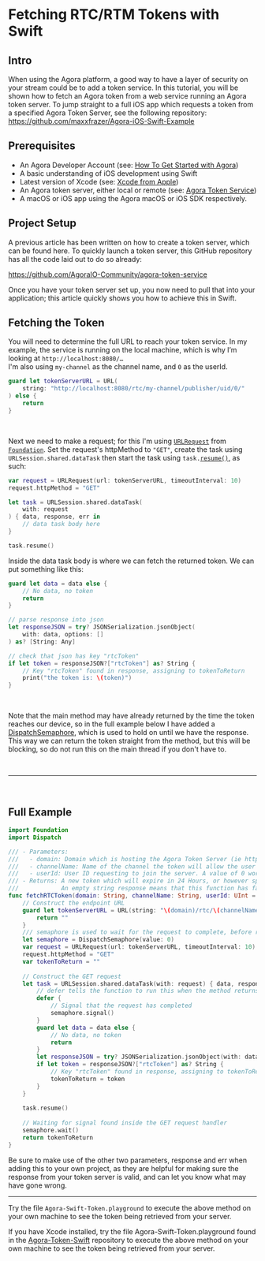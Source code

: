 # Fetching RTC/RTM Tokens with Swift

## Intro


When using the Agora platform, a good way to have a layer of security on your stream could be to add a token service.
In this tutorial, you will be shown how to fetch an Agora token from a web service running an Agora token server. 
To jump straight to a full iOS app which requests a token from a specified Agora Token Server, see the following repository:
https://github.com/maxxfrazer/Agora-iOS-Swift-Example


## Prerequisites
- An Agora Developer Account (see: [How To Get Started with Agora](https://www.agora.io/en/blog/how-to-get-started-with-agora?utm_source=medium&utm_medium=blog&utm_campaign=Fetching_RTC-RTM_Tokens_with_Swift))
- A basic understanding of iOS development using Swift
- Latest version of Xcode (see: [Xcode from Apple](https://developer.apple.com/xcode/))
- An Agora token server, either local or remote (see: [Agora Token Service](https://github.com/AgoraIO-Community/agora-token-service))
- A macOS or iOS app using the Agora macOS or iOS SDK respectively.

## Project Setup

A previous article has been written on how to create a token server, which can be found here. To quickly launch a token server, this GitHub repository has all the code laid out to do so already:

https://github.com/AgoraIO-Community/agora-token-service

Once you have your token server set up, you now need to pull that into your application; this article quickly shows you how to achieve this in Swift.

## Fetching the Token


You will need to determine the full URL to reach your token service. In my example, the service is running on the local machine, which is why I’m looking at `http://localhost:8080/…`<br>
I'm also using `my-channel` as the channel name, and `0` as the userId.

```swift
guard let tokenServerURL = URL(
    string: "http://localhost:8080/rtc/my-channel/publisher/uid/0/"
) else {
    return
}
```
<br>

Next we need to make a request; for this I'm using [`URLRequest`](https://developer.apple.com/documentation/foundation/urlrequest) from [`Foundation`](https://developer.apple.com/documentation/foundation). Set the request's httpMethod to `"GET"`, create the task using `URLSession.shared.dataTask` then start the task using `task.`[`resume()`](https://developer.apple.com/documentation/foundation/urlsessiontask/1411121-resume), as such:

```swift
var request = URLRequest(url: tokenServerURL, timeoutInterval: 10)
request.httpMethod = "GET"

let task = URLSession.shared.dataTask(
    with: request
) { data, response, err in
    // data task body here
}

task.resume()
```

Inside the data task body is where we can fetch the returned token. We can put something like this:

```swift
guard let data = data else {
    // No data, no token
    return
}

// parse response into json
let responseJSON = try? JSONSerialization.jsonObject(
    with: data, options: []
) as? [String: Any]

// check that json has key "rtcToken"
if let token = responseJSON?["rtcToken"] as? String {
    // Key "rtcToken" found in response, assigning to tokenToReturn
    print("the token is: \(token)")
}
```
<br>

Note that the main method may have already returned by the time the token reaches our device, so in the full example below I have added a [DispatchSemaphore](https://developer.apple.com/documentation/dispatch/dispatchsemaphore), which is used to hold on until we have the response. This way we can return the token straight from the method, but this will be blocking, so do not run this on the main thread if you don't have to.

<br>

---

<br>

## Full Example

```swift
import Foundation
import Dispatch

/// - Parameters:
///   - domain: Domain which is hosting the Agora Token Server (ie http://localhost:8080)
///   - channelName: Name of the channel the token will allow the user to access
///   - userId: User ID requesting to join the server. A value of 0 works for all users.
/// - Returns: A new token which will expire in 24 Hours, or however specified by the token server.
///            An empty string response means that this function has failed.
func fetchRTCToken(domain: String, channelName: String, userId: UInt = 0) -> String {
    // Construct the endpoint URL
    guard let tokenServerURL = URL(string: "\(domain)/rtc/\(channelName)/publisher/uid/\(userId)/") else {
        return ""
    }
    /// semaphore is used to wait for the request to complete, before returning the token.
    let semaphore = DispatchSemaphore(value: 0)
    var request = URLRequest(url: tokenServerURL, timeoutInterval: 10)
    request.httpMethod = "GET"
    var tokenToReturn = ""
    
    // Construct the GET request
    let task = URLSession.shared.dataTask(with: request) { data, response, err in
        // defer tells the function to run this when the method returns or otherwise finishes
        defer {
            // Signal that the request has completed
            semaphore.signal()
        }
        guard let data = data else {
            // No data, no token
            return
        }
        let responseJSON = try? JSONSerialization.jsonObject(with: data, options: []) as? [String: Any]
        if let token = responseJSON?["rtcToken"] as? String {
            // Key "rtcToken" found in response, assigning to tokenToReturn
            tokenToReturn = token
        }
    }
    
    task.resume()
    
    // Waiting for signal found inside the GET request handler
    semaphore.wait()
    return tokenToReturn
}
```

Be sure to make use of the other two parameters, response and err when adding this to your own project, as they are helpful for making sure the response from your token server is valid, and can let you know what may have gone wrong.

---

Try the file `Agora-Swift-Token.playground` to execute the above method on your own machine to see the token being retrieved from your server.

If you have Xcode installed, try the file Agora-Swift-Token.playground found in the [Agora-Token-Swift](https://github.com/maxxfrazer/Agora-Token-Swift) repository to execute the above method on your own machine to see the token being retrieved from your server.
